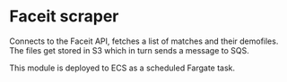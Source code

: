 # Faceit scraper

Connects to the Faceit API, fetches a list of matches and their demofiles. The files get stored in S3 which in turn sends a message to SQS. 

This module is deployed to ECS as a scheduled Fargate task.